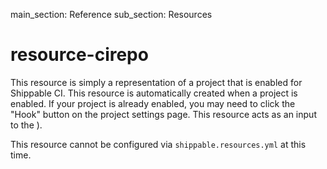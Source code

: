 main_section: Reference
sub_section: Resources

# resource-cirepo
This resource is simply a representation of a project that is enabled for Shippable CI.  This resource is automatically created when a project is enabled.  If your project is already enabled, you may need to click the "Hook" button on the project settings page.  This resource acts as an input to the ).

This resource cannot be configured via `shippable.resources.yml` at this time.  
